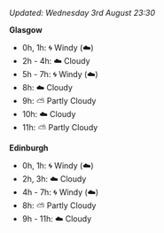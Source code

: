 *Updated: Wednesday 3rd August 23:30*

**Glasgow**

* 0h, 1h: :cyclone: Windy (:cloud:)
* 2h - 4h: :cloud: Cloudy
* 5h - 7h: :cyclone: Windy (:cloud:)
* 8h: :cloud: Cloudy
* 9h: :partly_sunny: Partly Cloudy
* 10h: :cloud: Cloudy
* 11h: :partly_sunny: Partly Cloudy

**Edinburgh**

* 0h, 1h: :cyclone: Windy (:cloud:)
* 2h, 3h: :cloud: Cloudy
* 4h - 7h: :cyclone: Windy (:cloud:)
* 8h: :partly_sunny: Partly Cloudy
* 9h - 11h: :cloud: Cloudy
